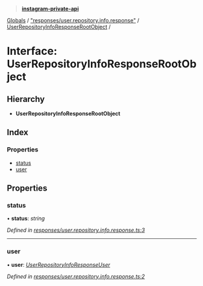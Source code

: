 > **[instagram-private-api](../README.md)**

[Globals](../README.md) / ["responses/user.repository.info.response"](../modules/_responses_user_repository_info_response_.md) / [UserRepositoryInfoResponseRootObject](_responses_user_repository_info_response_.userrepositoryinforesponserootobject.md) /

# Interface: UserRepositoryInfoResponseRootObject

## Hierarchy

* **UserRepositoryInfoResponseRootObject**

## Index

### Properties

* [status](_responses_user_repository_info_response_.userrepositoryinforesponserootobject.md#status)
* [user](_responses_user_repository_info_response_.userrepositoryinforesponserootobject.md#user)

## Properties

###  status

• **status**: *string*

*Defined in [responses/user.repository.info.response.ts:3](https://github.com/dilame/instagram-private-api/blob/173bc62/src/responses/user.repository.info.response.ts#L3)*

___

###  user

• **user**: *[UserRepositoryInfoResponseUser](_responses_user_repository_info_response_.userrepositoryinforesponseuser.md)*

*Defined in [responses/user.repository.info.response.ts:2](https://github.com/dilame/instagram-private-api/blob/173bc62/src/responses/user.repository.info.response.ts#L2)*